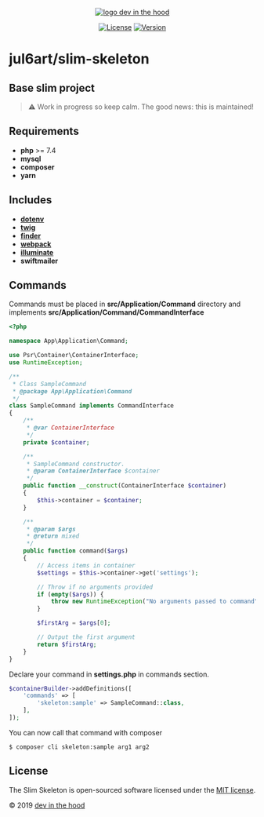 <p align="center">
    <a href="https://devinthehood.com"><img src="https://github.com/jul6art/slim-skeleton/blob/master/assets/img/logo.png?raw=true" alt="logo dev in the hood"></a>
</p>

<p align="center">
    <a href="https://opensource.org/licenses/MIT" target="_blank"><img src="https://img.shields.io/badge/License-MIT-yellow.svg" alt="License"></a>
    <a href="https://github.com/jul6art/slim-skeleton" target="_blank"><img src="https://img.shields.io/static/v1?label=stable&message=v1+coming+soon&color=orange" alt="Version"></a>
</p>

jul6art/slim-skeleton
=====================
Base slim project
-----------------

> :warning: Work in progress so keep calm. The good news: this is maintained!

Requirements
------------

* **php** >= 7.4
* **mysql**
* **composer**
* **yarn**

Includes
--------

* **<a href="https://github.com/vlucas/phpdotenv" target="_blank">dotenv</a>**
* **<a href="https://github.com/slimphp/Twig-View" target="_blank">twig</a>**
* **<a href="https://github.com/nette/finder" target="_blank">finder</a>**
* **<a href="https://github.com/fullpipe/twig-webpack-extension" target="_blank">webpack</a>**
* **<a href="https://github.com/illuminate/database" target="_blank">illuminate</a>**
* **swiftmailer**

Commands
--------

Commands must be placed in **src/Application/Command** directory and implements **src/Application/Command/CommandInterface**

```php
<?php

namespace App\Application\Command;

use Psr\Container\ContainerInterface;
use RuntimeException;

/**
 * Class SampleCommand
 * @package App\Application\Command
 */
class SampleCommand implements CommandInterface
{
    /**
     * @var ContainerInterface
     */
    private $container;

    /**
     * SampleCommand constructor.
     * @param ContainerInterface $container
     */
    public function __construct(ContainerInterface $container)
    {
        $this->container = $container;
    }

    /**
     * @param $args
     * @return mixed
     */
    public function command($args)
    {
        // Access items in container
        $settings = $this->container->get('settings');

        // Throw if no arguments provided
        if (empty($args)) {
            throw new RuntimeException("No arguments passed to command");
        }

        $firstArg = $args[0];

        // Output the first argument
        return $firstArg;
    }
}
```

Declare your command in **settings.php** in commands section.

```php
$containerBuilder->addDefinitions([
    'commands' => [
        'skeleton:sample' => SampleCommand::class,
    ],
]);
```

You can now call that command with composer

```console
$ composer cli skeleton:sample arg1 arg2
```

License
-------

The Slim Skeleton is open-sourced software licensed under the [MIT license](https://opensource.org/licenses/MIT).

&copy; 2019 [dev in the hood](https://devinthehood.com)
